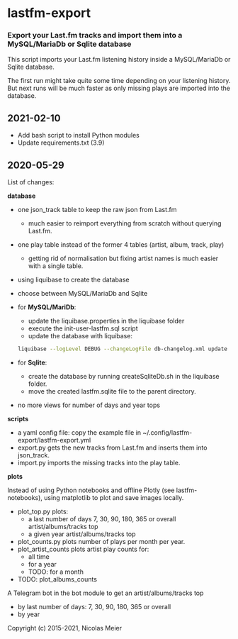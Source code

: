 # lastfm-export
### Export your Last.fm tracks and import them into a MySQL/MariaDb or Sqlite database

This script imports your Last.fm listening history inside a MySQL/MariaDb or Sqlite database.

The first run might take quite some time depending on your listening history.
But next runs will be much faster as only missing plays are imported into the database.

## 2021-02-10

- Add bash script to install Python modules
- Update requirements.txt (3.9)

## 2020-05-29

List of changes:

**database**
- one json_track table to keep the raw json from Last.fm
    - much easier to reimport everything from scratch without querying Last.fm.
- one play table instead of the former 4 tables (artist, album, track, play)
    - getting rid of normalisation but fixing artist names is much easier with a single table.
- using liquibase to create the database
- choose between MySQL/MariaDb and Sqlite

- for **MySQL/MariDb**:
    - update the liquibase.properties in the liquibase folder
    - execute the init-user-lastfm.sql script
    - update the database with liquibase:
    ```bash
    liquibase --logLevel DEBUG --changeLogFile db-changelog.xml update
    ```
- for **Sqlite**:
    - create the database by running createSqliteDb.sh in the liquibase folder.
    - move the created lastfm.sqlite file to the parent directory.
- no more views for number of days and year tops

**scripts**
- a yaml config file: copy the example file in ~/.config/lastfm-export/lastfm-export.yml
- export.py gets the new tracks from Last.fm and inserts them into json_track.
- import.py imports the missing tracks into the play table.
 
**plots**

Instead of using Python notebooks and offline Plotly (see lastfm-notebooks),
using matplotlib to plot and save images locally.

- plot_top.py plots:
    - a last number of days 7, 30, 90, 180, 365 or overall artist/albums/tracks top
    - a given year artist/albums/tracks top
- plot_counts.py plots number of plays per month per year.
- plot_artist_counts plots artist play counts for:
    - all time
    - for a year
    - TODO: for a month
- TODO: plot_albums_counts

A Telegram bot in the bot module to get an artist/albums/tracks top
- by last number of days: 7, 30, 90, 180, 365 or overall
- by year

Copyright (c) 2015-2021, Nicolas Meier
